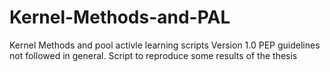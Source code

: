 # Kernel-Methods-and-PAL
Kernel Methods and pool activle learning scripts
Version 1.0
PEP guidelines not followed in general.
Script to reproduce some results of the thesis
